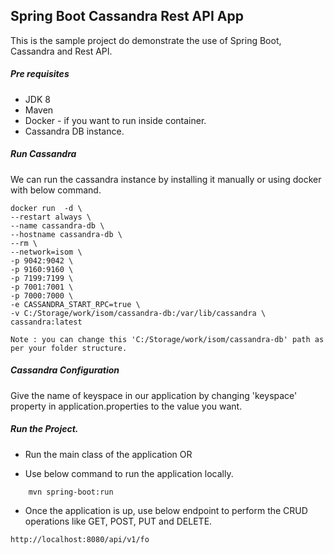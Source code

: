 ## Spring Boot Cassandra Rest API App

This is the sample project do demonstrate the use of Spring Boot, Cassandra and Rest API.

##### Pre requisites 
    
- JDK 8
- Maven
- Docker - if you want to run inside container.
- Cassandra DB instance.  

##### Run Cassandra
We can run the cassandra instance by installing it manually or  using docker with below command.

    docker run  -d \
    --restart always \
    --name cassandra-db \
    --hostname cassandra-db \
    --rm \
    --network=isom \
    -p 9042:9042 \
    -p 9160:9160 \
    -p 7199:7199 \
    -p 7001:7001 \
    -p 7000:7000 \
    -e CASSANDRA_START_RPC=true \
    -v C:/Storage/work/isom/cassandra-db:/var/lib/cassandra \
    cassandra:latest

    Note : you can change this 'C:/Storage/work/isom/cassandra-db' path as per your folder structure.

##### Cassandra Configuration

Give the name of  keyspace in our application by changing 'keyspace' property in  application.properties to the value you want.
##### Run the Project.

- Run the main class of the application OR

- Use below command to run the application locally.

```    
    mvn spring-boot:run
```    

- Once the application is up, use below endpoint to perform the CRUD operations like GET, POST, PUT and DELETE.
```
http://localhost:8080/api/v1/fo
```
